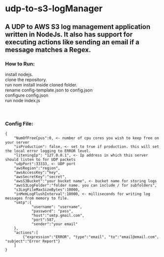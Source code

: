 # udp-to-s3-logManager
## A UDP to AWS S3 log management application written in NodeJs. It also has support for executing actions like sending an email if a message matches a Regex.

### How to Run:
install nodejs.<br/>
clone the repository.<br/>
run nom install inside cloned folder.<br/>
rename config-template.json to config.json<br/>
configure config.json<br/>
run node index.js<br/>
<br/>
<br/>


### Config File:
```
{
    "NumOfFreeCpus":0, <- number of cpu cores you wish to keep free on your server
    "isProduction": false, <- set to true if production. this will set the local error logging to ERROR level.
    "liteningIp": "127.0.0.1", <- Ip address in which this server should listen to for UDP packets
    "udpPort":33333, <- UDP port
    "awsRegion":"region", 
    "awsAccessKey":"key", 
    "awsSecretKey":"secret",
    "awsS3Bucket":"your bucket name", <- bucket name for storing logs
    "awsS3LogFolder":"folder name. you can include / for subfolders",
    "s3LogFileMaxSizeBytes":10000,
    "inMemLogFlushInterval":10000, <- milliseconds for writing log messages from memory to file. 
    "smtp":{
            "username": "username",
            "password": "pass",
            "host":"smtp.gmail.com",
            "port":587,
            "sender":"your email"
    },
    "actions":[
        {"expression":"ERROR", "type":"email", "to":"email@email.com", "subject":"Error Report"}
    ]     
}
```
